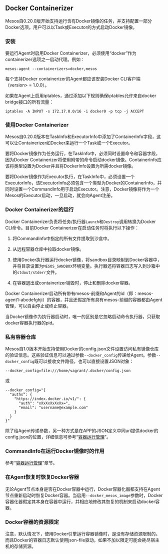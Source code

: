 ## Docker Containerizer

Mesos自0.20.0版开始支持运行含有Docker镜像的任务，并支持配置一部分Docker选项。用户可以以Task或Executor的方式启动Docker镜像。

### 安装

要运行Agent时启用Docker Containerizer，必须使用“docker”作为containerizer选项之一启动代理。例如：

```
mesos-agent --containerizers=docker,mesos
```

每个支持Docker containerizer的Agent都应该安装Docker CLI客户端（version&gt; = 1.0.0）。

如果在Agent上启用iptables，通过添加以下规则确保iptables允许来自docker bridge接口的所有流量：

```
iptables -A INPUT -s 172.17.0.0/16 -i docker0 -p tcp -j ACCEPT
```

### 使用Docker Containerizer

Mesos自0.20.0版本在TaskInfo和ExecutorInfo中添加了ContainerInfo字段，这可以让Containerizer如Docker来运行一个Task或一个Executor。

要将Docker镜像作为任务运行，在TaskInfo中，必须同时设置命令和容器字段，因为Docker Containerizer将使用附带的命令启动docker镜像。ContainerInfo应该将类型设置为Docker并且将DockerInfo设置为所需docker镜像。

要将Docker镜像作为Executor执行，在TaskInfo中，必须设置一个ExecutorInfo，该ExecutorInfo必须包含一个类型为Docker的ContainerInfo，并同时设置一个CommandInfo用于启动Executor。注意，Docker镜像将作为一个Mesos的Executor启动，一旦启动，就会向Agent注册。

### Docker Containerizer的运行

Docker Containerizer负责将任务/执行器`Launch`和`Destroy`调用转换为Docker CLI命令。目前Docker Containerizer在启动任务时将执行以下操作：

1. 将CommandInfo中指定的所有文件提取到沙盒中。

2. 从远程容器仓库中拉取docker镜像。

3. 使用Docker执行器运行docker镜像，将sandbox目录映射到Docker容器中，并将目录设置为`MESOS_SANDBOX`环境变量。执行器还将容器日志写入到沙箱中的`stdout/stderr`文件。

4. 在容器退出或containerizer销毁时，停止和删除docker容器。


Docker Containerizer启动所有带有mesos-前缀和Agent的id（即：mesos-agent1-abcdefghji）的容器，并且还假定所有具有mesos-前缀的容器都由Agent管理，可以自由停止或终止容器。

当Docker镜像作为执行器启动时，唯一的区别是它忽略启动命令执行器，只获取docker容器执行器的pid。

### 私有容器仓库

Mesos自1.0版本开始支持使用Docker的config.json文件设置访问私有镜像仓库的验证信息。这些验证信息可以通过参数`--docker_config`传递给Agent。参数`--docker_config`既可以接收文件路径，也可以直接设置JSON对象：

```
--docker_config=file:///home/vagrant/.docker/config.json
```

或

```
--docker_config="{ 
  "auths": { 
    "https://index.docker.io/v1/": { 
      "auth": "xXxXxXxXxXx=", 
      "email": "username@example.com" 
    } 
  } 
}"
```

除了给Agent传递参数，另一种方式是在APP的JSON定义中同uri提供docker的config.json的位置，详细信息可参考“[容器运行管理](/dcos-marathon-container.md)”。

### **CommandInfo在运行Docker镜像时的作用**

参考“[容器运行管理](/dcos-marathon-container.md)”章节。

### 在Agent恢复时恢复Docker容器

无论Agent节点本身是否在Docker容器中运行，Docker容器化器都支持在Agent节点重新启动时恢复Docker容器。当启用`--docker_mesos_image`参数时，Docker容器化器假定其本身在容器中运行，并相应地修改其恢复的机制来启动docker容器。

### Docker容器的资源限定

注意，默认情况下，使用Docker引擎运行容器镜像时，是没有存储资源限制的。而且Docker的容器日志默认使用json-file驱动，如果不加以限定可能会耗尽宿主机的存储资源。